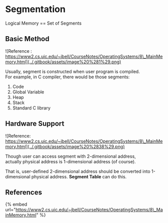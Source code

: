 # Segmentation

Logical Memory == Set of Segments

## Basic Method

![Reference : https://www2.cs.uic.edu/~jbell/CourseNotes/OperatingSystems/8\_MainMemory.html](../.gitbook/assets/image%20%281%29.png)

Usually, segment is constructed when user program is compiled.  
For example, in C compiler, there would be those segments:

1. Code
2. Global Variable
3. Heap
4. Stack
5. Standard C library

## Hardware Support

![Reference: https://www2.cs.uic.edu/~jbell/CourseNotes/OperatingSystems/8\_MainMemory.html](../.gitbook/assets/image%20%2838%29.png)

Though user can access segment with 2-dimensional address,  
actually physical address is 1-dimensional address \(of course\).

That is, user-defined 2-dimensional address should be converted into 1-dimensional physical address. **Segment Table** can do this.





## References

{% embed url="https://www2.cs.uic.edu/~jbell/CourseNotes/OperatingSystems/8\_MainMemory.html" %}





